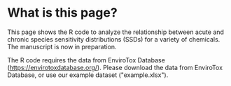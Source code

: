 # What is this page?
This page shows the R code to analyze the relationship between acute and chronic species sensitivity distributions (SSDs) for a variety of chemicals. The manuscript is now in preparation.

The R code requires the data from EnviroTox Database (https://envirotoxdatabase.org/). Please download the data from EnviroTox Database, or use our example dataset ("example.xlsx").
